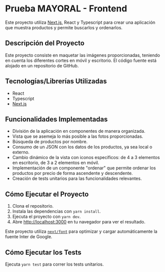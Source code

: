 # Prueba MAYORAL - Frontend

Este proyecto utiliza [Next.js](https://nextjs.org/), React y Typescript para crear una aplicación que muestra productos y permite buscarlos y ordenarlos.

## Descripción del Proyecto

Este proyecto consiste en maquetar las imágenes proporcionadas, teniendo en cuenta los diferentes cortes en móvil y escritorio. El código fuente está alojado en un repositorio de GitHub.

## Tecnologías/Librerías Utilizadas

- React
- Typescript
- [Next.js](https://nextjs.org/)

## Funcionalidades Implementadas

- División de la aplicación en componentes de manera organizada.
- Vista que se asemeja lo más posible a las fotos proporcionadas.
- Búsqueda de productos por nombre.
- Consumo de un JSON con los datos de los productos, ya sea local o externo.
- Cambio dinámico de la vista con iconos específicos: de 4 a 3 elementos en escritorio, de 3 a 2 elementos en móvil.
- Implementación de un componente "ordenar" que permite ordenar los productos por precio de forma ascendente y descendente.
- Creación de tests unitarios para las funcionalidades relevantes.

## Cómo Ejecutar el Proyecto

1. Clona el repositorio.
2. Instala las dependencias con `yarn install`.
3. Ejecuta el proyecto con `yarn dev`.
4. Abre [http://localhost:3000](http://localhost:3000) en tu navegador para ver el resultado.

Este proyecto utiliza [`next/font`](https://nextjs.org/docs/basic-features/font-optimization) para optimizar y cargar automáticamente la fuente Inter de Google.

## Cómo Ejecutar los Tests

Ejecuta `yarn test` para correr los tests unitarios.

